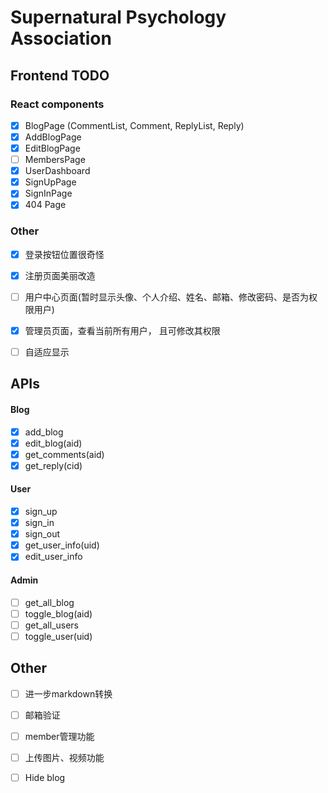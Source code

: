# Supernatural Psychology Association

## Frontend TODO

### React components

- [x] BlogPage (CommentList, Comment, ReplyList, Reply)
- [x] AddBlogPage
- [x] EditBlogPage
- [ ] MembersPage
- [x] UserDashboard
- [x] SignUpPage
- [x] SignInPage
- [x] 404 Page

### Other

- [x] 登录按钮位置很奇怪
- [x] 注册页面美丽改造
- [ ] 用户中心页面(暂时显示头像、个人介绍、姓名、邮箱、修改密码、是否为权限用户)
- [x] 管理员页面，查看当前所有用户， 且可修改其权限
- [ ] 自适应显示
   

## APIs

#### Blog

- [x] add_blog
- [x] edit_blog(aid)
- [x] get_comments(aid)
- [x] get_reply(cid)

#### User

- [x] sign_up
- [x] sign_in
- [x] sign_out
- [x] get_user_info(uid)
- [x] edit_user_info

#### Admin

- [ ] get_all_blog
- [ ] toggle_blog(aid)
- [ ] get_all_users
- [ ] toggle_user(uid)

## Other

- [ ] 进一步markdown转换
- [ ] 邮箱验证
- [ ] member管理功能
- [ ] 上传图片、视频功能
- [ ] Hide blog

 
